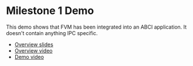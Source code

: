 # Milestone 1 Demo

This demo shows that FVM has been integrated into an ABCI application. It doesn't contain anything IPC specific.

* [Overview slides](./Fendermint_Demo.pdf)
* [Overview video](https://drive.google.com/file/d/1fv1rVp9cbGuQho5jIqUCHSziJpmId57y/view?usp=share_link)
* [Demo video](https://drive.google.com/file/d/1-UvOk0qb3nQQQd2SczW6uWFRIMpBDUyB/view?usp=share_link)

